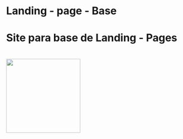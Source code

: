 # Landing - page - Base
<h1> Site para base de Landing - Pages <h1>

<img align="left" height="200" src="https://ibb.co/DCXDHvg"  />
